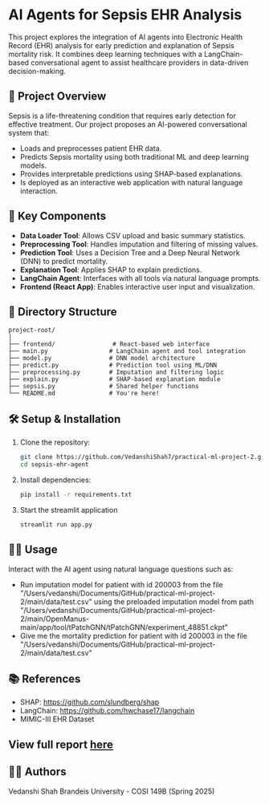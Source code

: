 
# AI Agents for Sepsis EHR Analysis

This project explores the integration of AI agents into Electronic Health Record (EHR) analysis for early prediction and explanation of Sepsis mortality risk. It combines deep learning techniques with a LangChain-based conversational agent to assist healthcare providers in data-driven decision-making.

## 🚀 Project Overview

Sepsis is a life-threatening condition that requires early detection for effective treatment. Our project proposes an AI-powered conversational system that:
- Loads and preprocesses patient EHR data.
- Predicts Sepsis mortality using both traditional ML and deep learning models.
- Provides interpretable predictions using SHAP-based explanations.
- Is deployed as an interactive web application with natural language interaction.

## 🧠 Key Components

- **Data Loader Tool**: Allows CSV upload and basic summary statistics.
- **Preprocessing Tool**: Handles imputation and filtering of missing values.
- **Prediction Tool**: Uses a Decision Tree and a Deep Neural Network (DNN) to predict mortality.
- **Explanation Tool**: Applies SHAP to explain predictions.
- **LangChain Agent**: Interfaces with all tools via natural language prompts.
- **Frontend (React App)**: Enables interactive user input and visualization.

## 📁 Directory Structure

```
project-root/
│
├── frontend/                # React-based web interface
├── main.py                 # LangChain agent and tool integration
├── model.py                # DNN model architecture
├── predict.py              # Prediction tool using ML/DNN
├── preprocessing.py        # Imputation and filtering logic
├── explain.py              # SHAP-based explanation module
├── sepsis.py               # Shared helper functions
└── README.md               # You're here!
```

## 🛠️ Setup & Installation

1. Clone the repository:
   ```bash
   git clone https://github.com/VedanshiShah7/practical-ml-project-2.git
   cd sepsis-ehr-agent
   ```

2. Install dependencies:
   ```bash
   pip install -r requirements.txt

3. Start the streamlit application
    ```bash
    streamlit run app.py

## 👩‍⚕️ Usage

Interact with the AI agent using natural language questions such as:
- Run imputation model for patient with id 200003 from the file "/Users/vedanshi/Documents/GitHub/practical-ml-project-2/main/data/test.csv" using the preloaded imputation model from path "/Users/vedanshi/Documents/GitHub/practical-ml-project-2/main/OpenManus-main/app/tool/tPatchGNN/tPatchGNN/experiment_48851.ckpt"
- Give me the mortality prediction for patient with id 200003 in the file "/Users/vedanshi/Documents/GitHub/practical-ml-project-2/main/data/test.csv"

## 📚 References

- SHAP: https://github.com/slundberg/shap
- LangChain: https://github.com/hwchase17/langchain
- MIMIC-III EHR Dataset

## View full report [here](https://docs.google.com/document/d/1RtC93yPIw8yH2gbDPiGU0s51s2EClknmpqLDXZLwH9s/edit?usp=sharing)


## 👨‍💻 Authors
Vedanshi Shah
Brandeis University - COSI 149B (Spring 2025)
